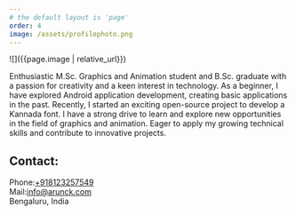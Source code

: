 ```yaml
---
# the default layout is 'page'
order: 4
image: /assets/profilephoto.png
---
```


![]({{page.image | relative_url}})

Enthusiastic M.Sc. Graphics and Animation student and B.Sc. graduate with a passion for creativity and a keen interest in technology. As a beginner, I have explored Android application development, creating basic applications in the past. Recently, I started an exciting open-source project to develop a Kannada font. I have a strong drive to learn and explore new opportunities in the field of graphics and animation. Eager to apply my growing technical skills and contribute to innovative projects.<br>

## Contact:<br>
Phone:[+918123257549](tel:+918123257549)<br>
Mail:[info@arunck.com](mailto:info@arunck.com)<br>
Bengaluru, India
